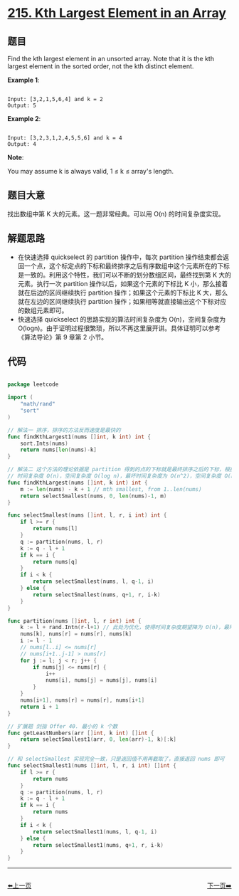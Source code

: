 # [215. Kth Largest Element in an Array](https://leetcode.com/problems/kth-largest-element-in-an-array/)

## 题目

Find the kth largest element in an unsorted array. Note that it is the kth largest element in the sorted order, not the kth distinct element.

**Example 1**:

```

Input: [3,2,1,5,6,4] and k = 2
Output: 5

```

**Example 2**:

```

Input: [3,2,3,1,2,4,5,5,6] and k = 4
Output: 4

```

**Note**:     

You may assume k is always valid, 1 ≤ k ≤ array's length.


## 题目大意

找出数组中第 K 大的元素。这一题非常经典。可以用 O(n) 的时间复杂度实现。

## 解题思路

- 在快速选择 quickselect 的 partition 操作中，每次 partition 操作结束都会返回一个点，这个标定点的下标和最终排序之后有序数组中这个元素所在的下标是一致的。利用这个特性，我们可以不断的划分数组区间，最终找到第 K 大的元素。执行一次 partition 操作以后，如果这个元素的下标比 K 小，那么接着就在后边的区间继续执行 partition 操作；如果这个元素的下标比 K 大，那么就在左边的区间继续执行 partition 操作；如果相等就直接输出这个下标对应的数组元素即可。
- 快速选择 quickselect 的思路实现的算法时间复杂度为 O(n)，空间复杂度为 O(logn)。由于证明过程很繁琐，所以不再这里展开讲。具体证明可以参考《算法导论》第 9 章第 2 小节。


## 代码

```go

package leetcode

import (
    "math/rand"
    "sort"
)

// 解法一 排序，排序的方法反而速度是最快的
func findKthLargest1(nums []int, k int) int {
    sort.Ints(nums)
    return nums[len(nums)-k]
}

// 解法二 这个方法的理论依据是 partition 得到的点的下标就是最终排序之后的下标，根据这个下标，我们可以判断第 K 大的数在哪里
// 时间复杂度 O(n)，空间复杂度 O(log n)，最坏时间复杂度为 O(n^2)，空间复杂度 O(n)
func findKthLargest(nums []int, k int) int {
    m := len(nums) - k + 1 // mth smallest, from 1..len(nums)
    return selectSmallest(nums, 0, len(nums)-1, m)
}

func selectSmallest(nums []int, l, r, i int) int {
    if l >= r {
        return nums[l]
    }
    q := partition(nums, l, r)
    k := q - l + 1
    if k == i {
        return nums[q]
    }
    if i < k {
        return selectSmallest(nums, l, q-1, i)
    } else {
        return selectSmallest(nums, q+1, r, i-k)
    }
}

func partition(nums []int, l, r int) int {
    k := l + rand.Intn(r-l+1) // 此处为优化，使得时间复杂度期望降为 O(n)，最坏时间复杂度为 O(n^2)
    nums[k], nums[r] = nums[r], nums[k]
    i := l - 1
    // nums[l..i] <= nums[r]
    // nums[i+1..j-1] > nums[r]
    for j := l; j < r; j++ {
        if nums[j] <= nums[r] {
            i++
            nums[i], nums[j] = nums[j], nums[i]
        }
    }
    nums[i+1], nums[r] = nums[r], nums[i+1]
    return i + 1
}

// 扩展题 剑指 Offer 40. 最小的 k 个数
func getLeastNumbers(arr []int, k int) []int {
    return selectSmallest1(arr, 0, len(arr)-1, k)[:k]
}

// 和 selectSmallest 实现完全一致，只是返回值不用再截取了，直接返回 nums 即可
func selectSmallest1(nums []int, l, r, i int) []int {
    if l >= r {
        return nums
    }
    q := partition(nums, l, r)
    k := q - l + 1
    if k == i {
        return nums
    }
    if i < k {
        return selectSmallest1(nums, l, q-1, i)
    } else {
        return selectSmallest1(nums, q+1, r, i-k)
    }
}

```


----------------------------------------------
<div style="display: flex;justify-content: space-between;align-items: center;">
<p><a href="https://books.halfrost.com/leetcode/ChapterFour/0200~0299/0213.House-Robber-II/">⬅️上一页</a></p>
<p><a href="https://books.halfrost.com/leetcode/ChapterFour/0200~0299/0216.Combination-Sum-III/">下一页➡️</a></p>
</div>
